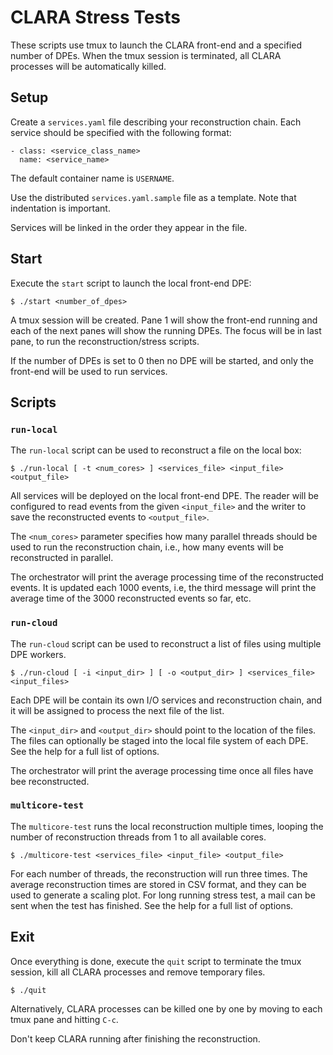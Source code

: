 # CLARA Stress Tests

These scripts use tmux to launch the CLARA front-end
and a specified number of DPEs.
When the tmux session is terminated,
all CLARA processes will be automatically killed.


## Setup

Create a `services.yaml` file describing your reconstruction chain.
Each service should be specified with the following format:

    - class: <service_class_name>
      name: <service_name>

The default container name is `USERNAME`.

Use the distributed `services.yaml.sample` file as a template.
Note that indentation is important.

Services will be linked in the order they appear in the file.

## Start

Execute the `start` script to launch the local front-end DPE:

    $ ./start <number_of_dpes>

A tmux session will be created. Pane 1 will show the front-end running and
each of the next panes will show the running DPEs.
The focus will be in last pane, to run the reconstruction/stress scripts.

If the number of DPEs is set to 0 then no DPE will be started,
and only the front-end will be used to run services.


## Scripts

### `run-local`

The `run-local` script can be used to reconstruct a file on the local box:

    $ ./run-local [ -t <num_cores> ] <services_file> <input_file> <output_file>

All services will be deployed on the local front-end DPE.
The reader will be configured to read events from the given `<input_file>`
and the writer to save the reconstructed events to `<output_file>`.

The `<num_cores>` parameter specifies how many parallel threads
should be used to run the reconstruction chain, i.e.,
how many events will be reconstructed in parallel.

The orchestrator will print the average processing time of the
reconstructed events. It is updated each 1000 events, i.e,
the third message will print the average time of the 3000 reconstructed
events so far, etc.

### `run-cloud`

The `run-cloud` script can be used to reconstruct a list of files using
multiple DPE workers.

    $ ./run-cloud [ -i <input_dir> ] [ -o <output_dir> ] <services_file> <input_files>

Each DPE will be contain its own I/O services and reconstruction chain,
and it will be assigned to process the next file of the list. 

The `<input_dir>` and `<output_dir>` should point to the location of the files.
The files can optionally be staged into the local file system of each DPE.
See the help for a full list of options.

The orchestrator will print the average processing time once all files have
bee reconstructed.

### `multicore-test`

The `multicore-test` runs the local reconstruction multiple times,
looping the number of reconstruction threads from 1 to all available cores.

    $ ./multicore-test <services_file> <input_file> <output_file>

For each number of threads, the reconstruction will run three times.
The average reconstruction times are stored in CSV format,
and they can be used to generate a scaling plot.
For long running stress test, a mail can be sent when the test has finished.
See the help for a full list of options.

## Exit

Once everything is done, execute the `quit` script to terminate the tmux
session, kill all CLARA processes and remove temporary files.

    $ ./quit

Alternatively, CLARA processes can be killed one by one by moving to each tmux
pane and hitting `C-c`.

Don't keep CLARA running after finishing the reconstruction.

